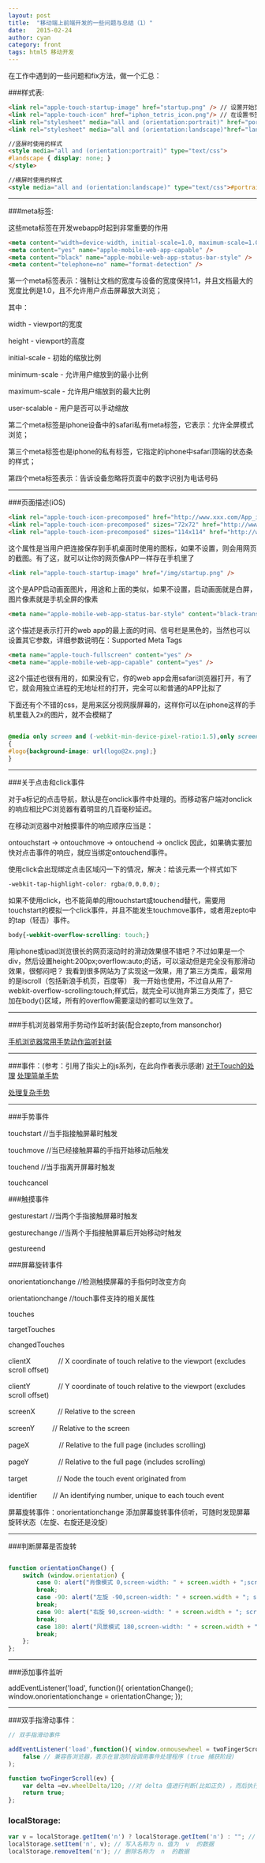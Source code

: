 ```yaml
---
layout: post
title:  "移动端上前端开发的一些问题与总结（1）"
date:   2015-02-24
author: cyan
category: front
tags: html5 移动开发
---
```


在工作中遇到的一些问题和fix方法，做一个汇总：

###样式表:

```html
<link rel="apple-touch-startup-image" href="startup.png" /> // 设置开始页面图片
<link rel="apple-touch-icon" href="iphon_tetris_icon.png"/> // 在设置书签的时候可以显示好看的图标
<link rel="stylesheet" media="all and (orientation:portrait)" href="portrait.css">    // 肖像模式样式
<link rel="stylesheet" media="all and (orientation:landscape)"href="landscape.css">   // 风景模式样式

//竖屏时使用的样式
<style media="all and (orientation:portrait)" type="text/css">
#landscape { display: none; }
</style>

//横屏时使用的样式
<style media="all and (orientation:landscape)" type="text/css">#portrait { display: none; }</style>
```
___

###meta标签:

这些meta标签在开发webapp时起到非常重要的作用

```html
<meta content="width=device-width, initial-scale=1.0, maximum-scale=1.0, user-scalable=0" name="viewport" />
<meta content="yes" name="apple-mobile-web-app-capable" />
<meta content="black" name="apple-mobile-web-app-status-bar-style" />
<meta content="telephone=no" name="format-detection" />
```
第一个meta标签表示：强制让文档的宽度与设备的宽度保持1:1，并且文档最大的宽度比例是1.0，且不允许用户点击屏幕放大浏览；

其中：

width - viewport的宽度

height - viewport的高度

initial-scale - 初始的缩放比例

minimum-scale - 允许用户缩放到的最小比例

maximum-scale - 允许用户缩放到的最大比例

user-scalable - 用户是否可以手动缩放 

第二个meta标签是iphone设备中的safari私有meta标签，它表示：允许全屏模式浏览；

第三个meta标签也是iphone的私有标签，它指定的iphone中safari顶端的状态条的样式；

第四个meta标签表示：告诉设备忽略将页面中的数字识别为电话号码

___

###页面描述(iOS)

```html
<link rel="apple-touch-icon-precomposed" href="http://www.xxx.com/App_icon_114.png" />
<link rel="apple-touch-icon-precomposed" sizes="72x72" href="http://www.xxx.com/App_icon_72.png" />
<link rel="apple-touch-icon-precomposed" sizes="114x114" href="http://www.xxx.com/App_icon_114.png" />
```
这个属性是当用户把连接保存到手机桌面时使用的图标，如果不设置，则会用网页的截图。有了这，就可以让你的网页像APP一样存在手机里了

```html
<link rel="apple-touch-startup-image" href="/img/startup.png" />
```
这个是APP启动画面图片，用途和上面的类似，如果不设置，启动画面就是白屏，图片像素就是手机全屏的像素

```html
<meta name="apple-mobile-web-app-status-bar-style" content="black-translucent" />
```
这个描述是表示打开的web app的最上面的时间、信号栏是黑色的，当然也可以设置其它参数，详细参数说明在：Supported Meta Tags

```html
<meta name="apple-touch-fullscreen" content="yes" />
<meta name="apple-mobile-web-app-capable" content="yes" />
```

这2个描述也很有用的，如果没有它，你的web app会用safari浏览器打开，有了它，就会用独立进程的无地址栏的打开，完全可以和普通的APP比拟了

下面还有个不错的css，是用来区分视网膜屏幕的，这样你可以在iphone这样的手机里载入2x的图片，就不会模糊了

```css

@media only screen and (-webkit-min-device-pixel-ratio:1.5),only screen and (min--moz-device-pixel-ratio:1.5),only screen and (min-device-pixel-ratio:1.5),only screen and (min-resolution:200dpi)
{
#logo{background-image: url(logo@2x.png);}
}
```
___

###关于点击和click事件

对于a标记的点击导航，默认是在onclick事件中处理的。而移动客户端对onclick的响应相比PC浏览器有着明显的几百毫秒延迟。

在移动浏览器中对触摸事件的响应顺序应当是：

ontouchstart -> ontouchmove -> ontouchend -> onclick
因此，如果确实要加快对点击事件的响应，就应当绑定ontouchend事件。

使用click会出现绑定点击区域闪一下的情况，解决：给该元素一个样式如下

```css
-webkit-tap-highlight-color: rgba(0,0,0,0);
```

如果不使用click，也不能简单的用touchstart或touchend替代，需要用touchstart的模拟一个click事件，并且不能发生touchmove事件，或者用zepto中的tap（轻击）事件。

```css
body{-webkit-overflow-scrolling: touch;}
```

用iphone或ipad浏览很长的网页滚动时的滑动效果很不错吧？不过如果是一个div，然后设置height:200px;overflow:auto;的话，可以滚动但是完全没有那滑动效果，很郁闷吧？ 我看到很多网站为了实现这一效果，用了第三方类库，最常用的是iscroll（包括新浪手机页，百度等） 我一开始也使用，不过自从用了-webkit-overflow-scrolling:touch;样式后，就完全可以抛弃第三方类库了，把它加在body{}区域，所有的overflow需要滚动的都可以生效了。

___

###手机浏览器常用手势动作监听封装(配合zepto,from mansonchor) 

<a href="http://wo.poco.cn/manson/post/id/268780" alt="手机浏览器常用手势动作监听封装">手机浏览器常用手势动作监听封装</a>


___

###事件：(参考：引用了指尖上的js系列，在此向作者表示感谢)
<a href="http://www.cnblogs.com/pifoo/archive/2011/05/23/webkit-touch-event-1.html">对于Touch的处理</a>
<a href="http://www.cnblogs.com/pifoo/archive/2011/05/22/webkit-touch-event-2.html">处理简单手势</a>

<a href="http://www.cnblogs.com/pifoo/archive/2011/05/22/webkit-touch-event-3.html">处理复杂手势</a>
___

###手势事件

touchstart //当手指接触屏幕时触发

touchmove //当已经接触屏幕的手指开始移动后触发

touchend //当手指离开屏幕时触发

touchcancel

###触摸事件

gesturestart //当两个手指接触屏幕时触发

gesturechange //当两个手指接触屏幕后开始移动时触发

gestureend

###屏幕旋转事件

onorientationchange //检测触摸屏幕的手指何时改变方向

orientationchange //touch事件支持的相关属性

touches

targetTouches

changedTouches

clientX　　　　// X coordinate of touch relative to the viewport (excludes scroll offset)

clientY　　　　// Y coordinate of touch relative to the viewport (excludes scroll offset)

screenX　　　 // Relative to the screen

screenY 　　 // Relative to the screen

pageX　　 　　// Relative to the full page (includes scrolling)

pageY　　　　 // Relative to the full page (includes scrolling)

target　　　　 // Node the touch event originated from

identifier　　 // An identifying number, unique to each touch event

屏幕旋转事件：onorientationchange 添加屏幕旋转事件侦听，可随时发现屏幕旋转状态（左旋、右旋还是没旋）

___

###判断屏幕是否旋转

```javascript

function orientationChange() { 
	switch (window.orientation) {
		case 0: alert("肖像模式 0,screen-width: " + screen.width + ";screen-height:" + screen.height);
		break;
		case -90: alert("左旋 -90,screen-width: " + screen.width + "; screen-height:" + screen.height);
		break;
		case 90: alert("右旋 90,screen-width: " + screen.width + "; screen-height:" + screen.height); 
		break;
		case 180: alert("风景模式 180,screen-width: " + screen.width + "; screen-height:" + screen.height);
		break; 
	}; 
};

```
___

###添加事件监听

addEventListener('load', function(){
    orientationChange();
    window.onorientationchange = orientationChange;
});

___


###双手指滑动事件：
```js
// 双手指滑动事件

addEventListener('load',function(){ window.onmousewheel = twoFingerScroll;},
    false // 兼容各浏览器，表示在冒泡阶段调用事件处理程序 (true 捕获阶段)
);

function twoFingerScroll(ev) {
    var delta =ev.wheelDelta/120; //对 delta 值进行判断(比如正负) ，而后执行相应操作
    return true;
};

```

### localStorage:

```js
var v = localStorage.getItem('n') ? localStorage.getItem('n') : ""; // 如果名称是  n 的数据存在 ，则将其读出 ，赋予变量  v  。
localStorage.setItem('n', v); // 写入名称为 n、值为  v  的数据
localStorage.removeItem('n'); // 删除名称为  n  的数据
```